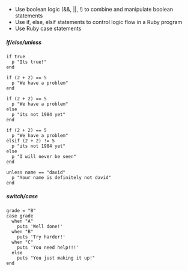 - Use boolean logic (&&, ||, !) to combine and manipulate boolean statements
- Use if, else, elsif statements to control logic flow in a Ruby program
- Use Ruby case statements

##### If/else/unless
```
if true
  p "Its true!"
end

if (2 + 2) == 5
  p "We have a problem"
end

if (2 + 2) == 5
  p "We have a problem"
else
  p "its not 1984 yet"
end

if (2 + 2) == 5
  p "We have a problem"
elsif (2 + 2) != 5
  p "its not 1984 yet"
else
  p "I will never be seen"
end

unless name == "david"
  p "Your name is definitely not david"
end
```

##### switch/case
```
grade = "B"
case grade
  when "A"
    puts 'Well done!'
  when "B"
    puts 'Try harder!'
  when "C"
    puts 'You need help!!!'
  else
    puts "You just making it up!"
end
```